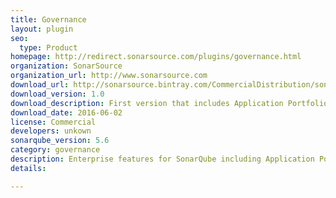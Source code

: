 ```yaml
---
title: Governance
layout: plugin
seo: 
  type: Product
homepage: http://redirect.sonarsource.com/plugins/governance.html
organization: SonarSource
organization_url: http://www.sonarsource.com
download_url: http://sonarsource.bintray.com/CommercialDistribution/sonar-governance-plugin/sonar-governance-plugin-1.0.jar
download_version: 1.0
download_description: First version that includes Application Portfolio Management, PDF Reporting, Rules Remediation Cost Customization, Backup & Restore of a Project 
download_date: 2016-06-02
license: Commercial
developers: unkown
sonarqube_version: 5.6
category: governance
description: Enterprise features for SonarQube including Application Portfolio Management, PDF Reporting, Rules Remediation Cost Customization, Backup & Restore of a Project
details: 

---
```

